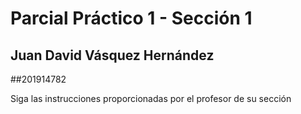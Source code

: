 # Parcial Práctico 1 - Sección 1
## Juan David Vásquez Hernández
##201914782

Siga las instrucciones proporcionadas por el profesor de su sección


